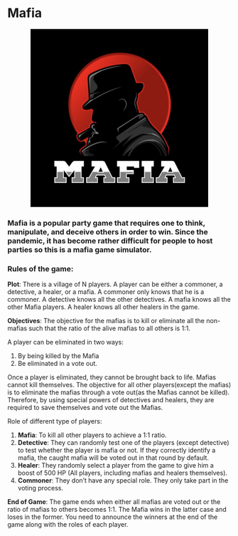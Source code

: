 # Mafia

<p align="center">
  <img src="https://github.com/guptabhaskar/Mafia/blob/main/Mafia.png" width="400" height="400"/>
</p>

### Mafia is a popular party game that requires one to think, manipulate, and deceive others in order to win. Since the pandemic, it has become rather difficult for people to host parties so this is a mafia game simulator.


### Rules of the game:


**Plot**: There is a village of N players. A player can be either a commoner, a detective, a healer,
or a mafia. A commoner only knows that he is a commoner. A detective knows all the other
detectives. A mafia knows all the other Mafia players. A healer knows all other healers in the
game.


**Objectives**: The objective for the mafias is to kill or eliminate all the non-mafias such that the ratio of the alive mafias to all others is 1:1.

A player can be eliminated in two ways: 
1) By being killed by the Mafia 
2) Be eliminated in a vote out.

Once a player is eliminated, they cannot be brought back to life. Mafias cannot kill themselves.
The objective for all other players(except the mafias) is to eliminate the mafias through a vote
out(as the Mafias cannot be killed). Therefore, by using special powers of detectives and
healers, they are required to save themselves and vote out the Mafias.

Role of different type of players:
1. **Mafia**: To kill all other players to achieve a 1:1 ratio.
2. **Detective**: They can randomly test one of the players (except detective) to test whether
the player is mafia or not. If they correctly identify a mafia, the caught mafia will be voted
out in that round by default.
3. **Healer**: They randomly select a player from the game to give him a boost of 500 HP (All
players, including mafias and healers themselves).
4. **Commoner**: They don’t have any special role. They only take part in the voting process.


**End of Game**:
The game ends when either all mafias are voted out or the ratio of mafias to others becomes
1:1.
The Mafia wins in the latter case and loses in the former.
You need to announce the winners at the end of the game along with the roles of each player.
